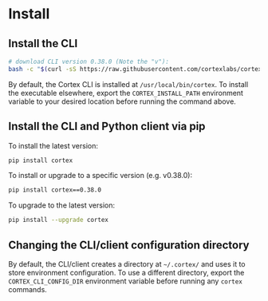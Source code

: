 # Install

## Install the CLI

<!-- CORTEX_VERSION_README x2 -->
```bash
# download CLI version 0.38.0 (Note the "v"):
bash -c "$(curl -sS https://raw.githubusercontent.com/cortexlabs/cortex/v0.38.0/get-cli.sh)"
```

By default, the Cortex CLI is installed at `/usr/local/bin/cortex`. To install the executable elsewhere, export the `CORTEX_INSTALL_PATH` environment variable to your desired location before running the command above.

## Install the CLI and Python client via pip

To install the latest version:

```bash
pip install cortex
```

<!-- CORTEX_VERSION_README x2 -->
To install or upgrade to a specific version (e.g. v0.38.0):

```bash
pip install cortex==0.38.0
```

To upgrade to the latest version:

```bash
pip install --upgrade cortex
```

## Changing the CLI/client configuration directory

By default, the CLI/client creates a directory at `~/.cortex/` and uses it to store environment configuration. To use a different directory, export the `CORTEX_CLI_CONFIG_DIR` environment variable before running any `cortex` commands.
